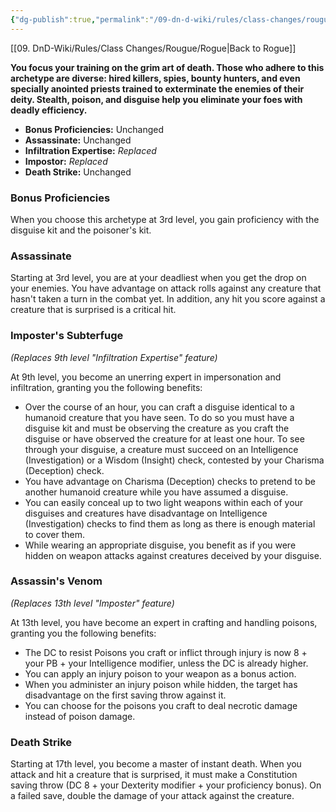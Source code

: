 ```yaml
---
{"dg-publish":true,"permalink":"/09-dn-d-wiki/rules/class-changes/rougue/assassin/","tags":["subclass","rogue"]}
---
```


[[09. DnD-Wiki/Rules/Class Changes/Rougue/Rogue\|Back to Rogue]]

**You focus your training on the grim art of death. Those who adhere to this archetype are diverse: hired killers, spies, bounty hunters, and even specially anointed priests trained to exterminate the enemies of their deity. Stealth, poison, and disguise help you eliminate your foes with deadly efficiency.**

* **Bonus Proficiencies:** Unchanged
* **Assassinate:** Unchanged
* **Infiltration Expertise:** *Replaced*
* **Impostor:** *Replaced*
* **Death Strike:** Unchanged

### Bonus Proficiencies
When you choose this archetype at 3rd level, you gain proficiency with the disguise kit and the poisoner's kit.

### Assassinate
Starting at 3rd level, you are at your deadliest when you get the drop on your enemies. You have advantage on attack rolls against any creature that hasn't taken a turn in the combat yet. In addition, any hit you score against a creature that is surprised is a critical hit.

### Imposter's Subterfuge
*(Replaces 9th level "Infiltration Expertise" feature)*

At 9th level, you become an unerring expert in impersonation and infiltration, granting you the following benefits:

* Over the course of an hour, you can craft a disguise identical to a humanoid creature that you have seen. To do so you must have a disguise kit and must be observing the creature as you craft the disguise or have observed the creature for at least one hour. To see through your disguise, a creature must succeed on an Intelligence (Investigation) or a Wisdom (Insight) check, contested by your Charisma (Deception) check.
* You have advantage on Charisma (Deception) checks to pretend to be another humanoid creature while you have assumed a disguise.
* You can easily conceal up to two light weapons within each of your disguises and creatures have disadvantage on Intelligence (Investigation) checks to find them as long as there is enough material to cover them. 
* While wearing an appropriate disguise, you benefit as if you were hidden on weapon attacks against creatures deceived by your disguise.


### Assassin's Venom
*(Replaces 13th level "Imposter" feature)*

At 13th level, you have become an expert in crafting and handling poisons, granting you the following benefits:

* The DC to resist Poisons you craft or inflict through injury is now 8 + your PB + your Intelligence modifier, unless the DC is already higher.
*  You can apply an injury poison to your weapon as a bonus action.
*  When you administer an injury poison while hidden, the target has disadvantage on the first saving throw against it. 
*  You can choose for the poisons you craft to deal necrotic damage instead of poison damage.

### Death Strike
Starting at 17th level, you become a master of instant death. When you attack and hit a creature that is surprised, it must make a Constitution saving throw (DC 8 + your Dexterity modifier + your proficiency bonus). On a failed save, double the damage of your attack against the creature.